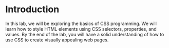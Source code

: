 # Introduction

In this lab, we will be exploring the basics of CSS programming. We will learn how to style HTML elements using CSS selectors, properties, and values. By the end of the lab, you will have a solid understanding of how to use CSS to create visually appealing web pages.
